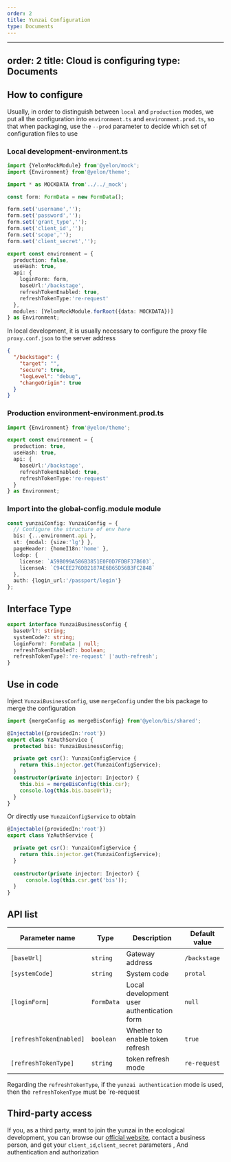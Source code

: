 ```yaml
---
order: 2
title: Yunzai Configuration
type: Documents
---
```


---
order: 2
title: Cloud is configuring
type: Documents
---

## How to configure

Usually, in order to distinguish between `local` and `production` modes, we put all the configuration into `environment.ts` and `environment.prod.ts`, so that when packaging, use the `--prod` parameter to decide which set of configuration files to use

### Local development-environment.ts

```ts
import {YelonMockModule} from'@yelon/mock';
import {Environment} from'@yelon/theme';

import * as MOCKDATA from'../../_mock';

const form: FormData = new FormData();

form.set('username','');
form.set('password','');
form.set('grant_type','');
form.set('client_id','');
form.set('scope','');
form.set('client_secret','');

export const environment = {
  production: false,
  useHash: true,
  api: {
    loginForm: form,
    baseUrl:'/backstage',
    refreshTokenEnabled: true,
    refreshTokenType:'re-request'
  },
  modules: [YelonMockModule.forRoot({data: MOCKDATA})]
} as Environment;
```

In local development, it is usually necessary to configure the proxy file `proxy.conf.json` to the server address

```json
{
  "/backstage": {
    "target": "",
    "secure": true,
    "logLevel": "debug",
    "changeOrigin": true
  }
}
```

### Production environment-environment.prod.ts

```ts
import {Environment} from'@yelon/theme';

export const environment = {
  production: true,
  useHash: true,
  api: {
    baseUrl:'/backstage',
    refreshTokenEnabled: true,
    refreshTokenType:'re-request'
  }
} as Environment;

```

### Import into the global-config.module module

```ts
const yunzaiConfig: YunzaiConfig = {
  // Configure the structure of env here
  bis: {...environment.api },
  st: {modal: {size:'lg'} },
  pageHeader: {homeI18n:'home' },
  lodop: {
    license: `A59B099A586B3851E0F0D7FDBF37B603`,
    licenseA: `C94CEE276DB2187AE6B65D56B3FC2848`
  },
  auth: {login_url:'/passport/login'}
};
```

## Interface Type

```ts
export interface YunzaiBusinessConfig {
  baseUrl?: string;
  systemCode?: string;
  loginForm?: FormData | null;
  refreshTokenEnabled?: boolean;
  refreshTokenType?:'re-request' |'auth-refresh';
}
```

## Use in code

Inject `YunzaiBusinessConfig`, use `mergeConfig` under the bis package to merge the configuration

```ts
import {mergeConfig as mergeBisConfig} from'@yelon/bis/shared';

@Injectable({providedIn:'root'})
export class YzAuthService {
  protected bis: YunzaiBusinessConfig;

  private get csr(): YunzaiConfigService {
    return this.injector.get(YunzaiConfigService);
  }
  constructor(private injector: Injector) {
    this.bis = mergeBisConfig(this.csr);
    console.log(this.bis.baseUrl);
  }
}
```

Or directly use `YunzaiConfigService` to obtain

```ts
@Injectable({providedIn:'root'})
export class YzAuthService {

  private get csr(): YunzaiConfigService {
    return this.injector.get(YunzaiConfigService);
  }
  
  constructor(private injector: Injector) {
      console.log(this.csr.get('bis'));
  }
}
```

## API list

| Parameter name | Type | Description | Default value |
|-----|----|----| ---- |
| `[baseUrl]` | `string` | Gateway address | `/backstage` |
| `[systemCode]` | `string` | System code | `protal` |
| `[loginForm]` | `FormData` | Local development user authentication form | `null` |
| `[refreshTokenEnabled]` | `boolean` | Whether to enable token refresh | `true` |
| `[refreshTokenType]` | `string` | token refresh mode | `re-request` |

Regarding the `refreshTokenType`, if the `yunzai authentication` mode is used, then the `refreshTokenType` must be `re-request


## Third-party access

If you, as a third party, want to join the yunzai in the ecological development, you can browse our [official website](https://yunzainfo.com/homePage), contact a business person, and get your `client_id`,`client_secret` parameters , And authentication and authorization
